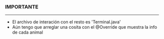 ### IMPORTANTE

---
* El archivo de interación con el resto es 'Terminal.java'
* Aún tengo que arreglar una cosita con el @Override que muestra la info de cada animal
    